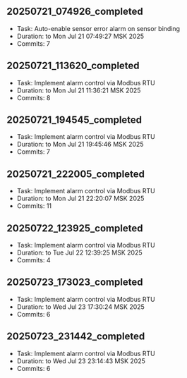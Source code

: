 
## 20250721_074926_completed
- Task:  Auto-enable sensor error alarm on sensor binding
- Duration:  to Mon Jul 21 07:49:27 MSK 2025
- Commits:        7

## 20250721_113620_completed
- Task:  Implement alarm control via Modbus RTU
- Duration:  to Mon Jul 21 11:36:21 MSK 2025
- Commits:        8

## 20250721_194545_completed
- Task:  Implement alarm control via Modbus RTU
- Duration:  to Mon Jul 21 19:45:46 MSK 2025
- Commits:        7

## 20250721_222005_completed
- Task:  Implement alarm control via Modbus RTU
- Duration:  to Mon Jul 21 22:20:07 MSK 2025
- Commits:       11

## 20250722_123925_completed
- Task:  Implement alarm control via Modbus RTU
- Duration:  to Tue Jul 22 12:39:25 MSK 2025
- Commits:        4

## 20250723_173023_completed
- Task:  Implement alarm control via Modbus RTU
- Duration:  to Wed Jul 23 17:30:24 MSK 2025
- Commits:        6

## 20250723_231442_completed
- Task:  Implement alarm control via Modbus RTU
- Duration:  to Wed Jul 23 23:14:43 MSK 2025
- Commits:        6

